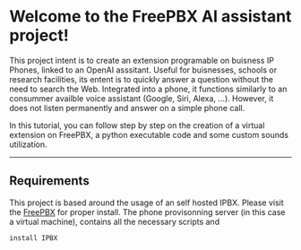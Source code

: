 # Welcome to the FreePBX AI assistant project!

This project intent is to create an extension programable on buisness IP Phones, linked to an OpenAI asssitant. Useful for buisnesses, schools or research facilities, its entent is to quickly answer a question without the need to search the Web. Integrated into a phone, it functions similarly to an consummer availble voice assistant (Google, Siri, Alexa, ...). However, it does not listen permanently and answer on a simple phone call. 

In this tutorial, you can follow step by step on the creation of a virtual extension on FreePBX, a python executable code and some custom sounds utilization. 

---

## Requirements

This project is based around the usage of an self hosted IPBX. Please visit the [FreePBX](https://www.freepbx.org/get-started/) for proper install. The phone provisonning server (in this case a virtual machine), contains all the necessary scripts and 
<pre><code>install IPBX</code></pre>
